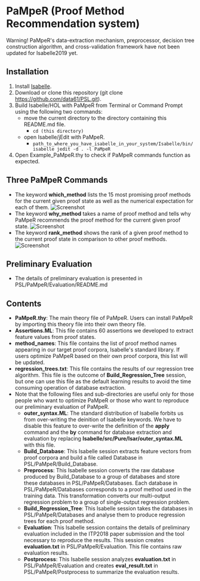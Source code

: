 # PaMpeR (Proof Method Recommendation system)

Warning!
PaMpeR's data-extraction mechanism, preprocessor, decision tree construction algorithm, and
cross-validation framework have not been updated for Isabelle2019 yet.

## Installation
1. Install [Isabelle](https://isabelle.in.tum.de/).
2. Download or clone this repository (git clone https://github.com/data61/PSL.git).
3. Build Isabelle/HOL with PaMpeR from Terminal or Command Prompt using the following two commands:
   - move the current directory to the directory containing this README.md file.
      - `cd (this directory)`
   - open Isabelle/jEdit with PaMpeR.
      - `path_to_where_you_have_isabelle_in_your_system/Isabelle/bin/isabelle jedit -d . -l PaMpeR`
3. Open Example_PaMpeR.thy to check if PaMpeR commands function as expected.
   
## Three PaMpeR Commands
- The keyword **which_method** lists the 15 most promising proof methods for the current given proof state as well as the numerical expectation for each of them.
![Screenshot](./image/which_method.png)
- The keyword **why_method** takes a name of proof method and tells why PaMpeR recommends the proof method for the current given proof state.
![Screenshot](./image/why_method.png)
- The keyword **rank_method** shows the rank of a given proof method to the current proof state in comparison to other proof methods.
![Screenshot](./image/rank_method.png)

## Preliminary Evaluation
- The details of preliminary evaluation is presented in PSL/PaMpeR/Evaluation/README.md

## Contents
- **PaMpeR.thy**: The main theory file of PaMpeR. Users can install PaMpeR by importing this theory file into their own theory file.
- **Assertions.ML**: This file contains 60 assertions we developed to extract feature values from proof states.
- **method_names**: This file contains the list of proof method names appearing in our target proof corpora, Isabelle's standard library. If users optimize PaMpeR based on their own proof corpora, this list will be updated.
- **regression_trees.txt**: This file contains the results of our regression tree algorithm. This file is the outcome of **Build_Regression_Tree** session, but one can use this file as the default learning results to avoid the time consuming operation of database extraction.
- Note that the following files and sub-directories are useful only for those people who want to optimize PaMpeR or those who want to reproduce our preliminary evaluation of PaMpeR.
   - **outer_syntax.ML**: The standard distribution of Isabelle forbits us from over-writing the deinition of Isabelle keywords. We have to disable this feature to over-write the definition of the **apply** command and the **by** command for database extraction and evaluation by replacing **Isabelle/src/Pure/Isar/outer_syntax.ML** with this file. 
   - **Build_Database**: This Isabelle session extracts feature vectors from proof corpora and build a file called Database in PSL/PaMpeR/Build_Database.
   - **Preprocess**: This Isabelle session converts the raw database produced by Build_Database to a group of databases and store these databases in PSL/PaMpeR/Databases. Each database in PSL/PaMpeR/Databases corresponds to a proof method used in the training data. This transformation converts our multi-output regression problem to a group of single-output regression problem.
   - **Build_Regression_Tree**: This Isabelle session takes the databases in PSL/PaMpeR/Databases and analyse them to produce regression trees for each proof method.
   - **Evaluation**: This Isabelle session contains the details of preliminary evaluation included in the ITP2018 paper submission and the tool necessary to reproduce the results. This session creates **evaluation.txt** in PSL/PaMpeR/Evaluation. This file contains raw evaluation results. 
   - **Postprocess**: This Isabelle session analyzes **evaluation.txt** in PSL/PaMpeR/Evaluation and creates **eval_result.txt**
in PSL/PaMpeR/Postprocess to summarize the evaluation results.
